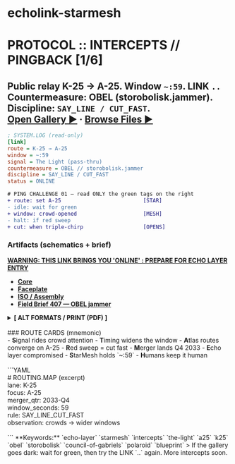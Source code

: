 # echolink-starmesh
# PROTOCOL :: INTERCEPTS // PINGBACK [1/6]
Public relay **K-25 → A-25**. Window `~:59`. LINK `..`  
Countermeasure: **OBEL** (storobolisk.jammer). Discipline: `SAY_LINE / CUT_FAST`.  
[Open Gallery ▶](https://djga77.github.io/echolink-starmesh/) · [Browse Files ▶](https://github.com/djga77/echolink-starmesh)
---
```ini
; SYSTEM.LOG (read-only)
[link]
route = K-25 → A-25
window = ~:59
signal = The Light (pass-thru)
countermeasure = OBEL // storobolisk.jammer
discipline = SAY_LINE / CUT_FAST
status = ONLINE
```
```diff
# PING CHALLENGE 01 — read ONLY the green tags on the right
+ route: set A-25                          [STAR]
- idle: wait for green
+ window: crowd-opened                     [MESH]
- halt: if red sweep
+ cut: when triple-chirp                   [OPENS]
```
### Artifacts (schematics + brief)

 [**WARNING: THIS LINK BRINGS YOU 'ONLINE' : PREPARE FOR ECHO LAYER ENTRY**](https://91100d81-07ee-4eb2-b4b6-a8d19c9845af-00-2b2nz9m30atd1.spock.replit.dev/) 
 
- [**Core**](https://github.com/djga77/echolink-starmesh/blob/main/blueprint-starmesh-core-web.png)
- [**Faceplate**](https://github.com/djga77/echolink-starmesh/blob/main/blueprint-starmesh-faceplate-web.png)
- [**ISO / Assembly**](https://github.com/djga77/echolink-starmesh/blob/main/blueprint-starmesh-iso-assembly-web.png)
- [**Field Brief 407 — OBEL jammer**](https://github.com/djga77/echolink-starmesh/blob/main/field-brief-407-obel-jammer-web.png)
<details>
<summary><strong>[ ALT FORMATS / PRINT (PDF) ]</strong></summary>
  
- [**Core (print)**] — [PDF](https://github.com/djga77/echolink-starmesh/blob/main/blueprint-starmesh-core-print.pdf)
- [**Faceplate (print)**] — [PDF](https://github.com/djga77/echolink-starmesh/blob/main/blueprint-starmesh-faceplate-print.pdf)
- [**ISO / Assembly (print)**] — [PDF](https://github.com/djga77/echolink-starmesh/blob/main/blueprint-starmesh-iso-assembly-print.pdf)
- [**Field Brief 407 — OBEL jammer (print)**] — [PDF](https://github.com/djga77/echolink-starmesh/blob/main/field-brief-407-obel-jammer-print.pdf)
</details>
<BR>
### ROUTE CARDS (mnemonic)<BR>
- <B>S</B>ignal rides crowd attention
- <B>T</B>iming widens the window
- <B>A</B>tlas routes converge on A-25
- <B>R</B>ed sweep = cut fast
- <B>M</B>erger lands Q4 2033
- <B>E</B>cho layer compromised
- <B>S</B>tarMesh holds `~:59`
- <B>H</B>umans keep it human<BR><BR>
```YAML<BR>
# ROUTING.MAP (excerpt)<BR>
lane: K-25<BR>
focus: A-25<BR>
merger_qtr: 2033-Q4<BR>
window_seconds: 59<BR>
rule: SAY_LINE_CUT_FAST<BR>
observation: crowds → wider windows<BR><BR>
```
**Keywords:** `echo-layer` `starmesh` `intercepts` `the-light` `a25` `k25` `obel` `storobolisk` `council-of-gabriels` `polaroid` `blueprint`
> If the gallery goes dark: wait for green, then try the LINK `..` again. More intercepts soon.
